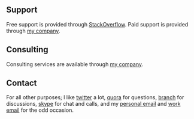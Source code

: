 ## Support
Free support is provided through [StackOverflow](http://stackoverflow.com/). Paid support is provided through [my company](http://bevry.me/support).

## Consulting
Consulting services are available through [my company](http://bevry.me/services).

## Contact
For all other purposes; I like [twitter](http://twitter.com/balupton) a lot, [quora](http://www.quora.com/Benjamin-Lupton) for questions, [branch](http://branch.com/) for discussions, [skype](skype:balupton?add) for chat and calls, and my [personal email](mailto:b@lupton.cc) and [work email](mailto:b@bevry.me) for the odd occasion.